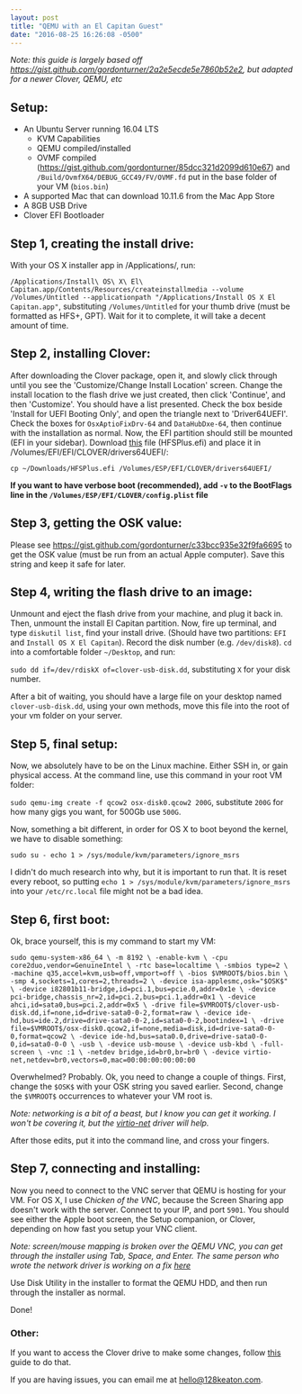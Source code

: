 ```yaml
---
layout: post
title: "QEMU with an El Capitan Guest"
date: "2016-08-25 16:26:08 -0500"
---
```


*Note: this guide is largely based off https://gist.github.com/gordonturner/2a2e5ecde5e7860b52e2, but adapted for a newer Clover, QEMU, etc*

## Setup:

* An Ubuntu Server running 16.04 LTS
  * KVM Capabilities
  * QEMU compiled/installed
  * OVMF compiled (https://gist.github.com/gordonturner/85dcc321d2099d610e67) and `/Build/OvmfX64/DEBUG_GCC49/FV/OVMF.fd` put in the base folder of your VM (`bios.bin`)
* A supported Mac that can download 10.11.6 from the Mac App Store
* A 8GB USB Drive
* Clover EFI Bootloader




## Step 1, creating the install drive:


With your OS X installer app in /Applications/, run:

 `/Applications/Install\ OS\ X\ El\ Capitan.app/Contents/Resources/createinstallmedia --volume /Volumes/Untitled --applicationpath "/Applications/Install OS X El Capitan.app"`, substituting `/Volumes/Untitled` for your thumb drive (must be formatted as HFS+, GPT). Wait for it to complete, it will take a decent amount of time.


## Step 2, installing Clover:


After downloading the Clover package, open it, and slowly click through until you see the 'Customize/Change Install Location' screen. Change the install location to the flash drive we just created, then click 'Continue', and then 'Customize'. You should have a list presented. Check the box beside 'Install for UEFI Booting Only', and open the triangle next to 'Driver64UEFI'. Check the boxes for `OsxAptioFixDrv-64` and `DataHubDxe-64`, then continue with the installation as normal. Now, the EFI partition should still be mounted (EFI in your sidebar). Download [this](https://github.com/JrCs/CloverGrowerPro/blob/9fc3991c7a82be1a0d096c3a2179098f35b69264/Files/HFSPlus/X64/HFSPlus.efi) file (HFSPlus.efi) and place it in /Volumes/EFI/EFI/CLOVER/drivers64UEFI/:


`cp ~/Downloads/HFSPlus.efi /Volumes/ESP/EFI/CLOVER/drivers64UEFI/`


**If you want to have verbose boot (recommended), add `-v` to the BootFlags line in the `/Volumes/ESP/EFI/CLOVER/config.plist` file**


## Step 3, getting the OSK value:


Please see https://gist.github.com/gordonturner/c33bcc935e32f9fa6695 to get the OSK value (must be run from an actual Apple computer). Save this string and keep it safe for later.


## Step 4, writing the flash drive to an image:


Unmount and eject the flash drive from your machine, and plug it back in. Then, unmount the install El Capitan partition. Now, fire up terminal, and type `diskutil list`, find your install drive. (Should have two partitions: `EFI` and `Install OS X El Capitan`).  Record the disk number (e.g. `/dev/disk8`). `cd` into a comfortable folder `~/Desktop`, and run:

`sudo dd if=/dev/rdiskX of=clover-usb-disk.dd`, substituting `X` for your disk number.

After a bit of waiting, you should have a large file on your desktop named `clover-usb-disk.dd`, using your own methods, move this file into the root of your vm folder on your server.


## Step 5, final setup:


Now, we absolutely have to be on the Linux machine. Either SSH in, or gain physical access.
At the command line, use this command in your root VM folder:

`sudo qemu-img create -f qcow2 osx-disk0.qcow2 200G`, substitute `200G` for how many gigs you want, for 500Gb use `500G`.

Now, something a bit different, in order for OS X to boot beyond the kernel, we have to disable something:

`sudo su -
echo 1 > /sys/module/kvm/parameters/ignore_msrs`

I didn't do much research into why, but it is important to run that. It is reset every reboot, so putting `echo 1 > /sys/module/kvm/parameters/ignore_msrs` into your `/etc/rc.local` file might not be a bad idea.


## Step 6, first boot:


Ok, brace yourself, this is my command to start my VM:

`sudo qemu-system-x86_64 \
-m 8192 \
-enable-kvm \
-cpu core2duo,vendor=GenuineIntel \
-rtc base=localtime \
-smbios type=2 \
-machine q35,accel=kvm,usb=off,vmport=off \
-bios $VMROOT$/bios.bin \
-smp 4,sockets=1,cores=2,threads=2 \
-device isa-applesmc,osk="$OSK$" \
-device i82801b11-bridge,id=pci.1,bus=pcie.0,addr=0x1e \
-device pci-bridge,chassis_nr=2,id=pci.2,bus=pci.1,addr=0x1 \
-device ahci,id=sata0,bus=pci.2,addr=0x5 \
-drive file=$VMROOT$/clover-usb-disk.dd,if=none,id=drive-sata0-0-2,format=raw \
-device ide-hd,bus=ide.2,drive=drive-sata0-0-2,id=sata0-0-2,bootindex=1 \
-drive file=$VMROOT$/osx-disk0.qcow2,if=none,media=disk,id=drive-sata0-0-0,format=qcow2 \
-device ide-hd,bus=sata0.0,drive=drive-sata0-0-0,id=sata0-0-0 \
-usb \
-device usb-mouse \
-device usb-kbd \
-full-screen \
-vnc :1 \
-netdev bridge,id=br0,br=br0 \
-device virtio-net,netdev=br0,vectors=0,mac=00:00:00:00:00:00`

Overwhelmed? Probably. Ok, you need to change a couple of things. First, change the `$OSK$` with your OSK string you saved earlier. Second, change the `$VMROOT$` occurrences to whatever your VM root is.

*Note: networking is a bit of a beast, but I know you can get it working. I won't be covering it, but the [virtio-net](https://github.com/pmj/virtio-net-osx) driver will help.*

After those edits, put it into the command line, and cross your fingers.


## Step 7, connecting and installing:


Now you need to connect to the VNC server that QEMU is hosting for your VM. For OS X, I use *Chicken of the VNC*, because the Screen Sharing app doesn't work with the server. Connect to your IP, and port `5901`. You should see either the Apple boot screen, the Setup companion, or Clover, depending on how fast you setup your VNC client.

*Note: screen/mouse mapping is broken over the QEMU VNC, you can get through the installer using Tab, Space, and Enter. The same person who wrote the network driver is working on a fix [here](https://github.com/pmj/QemuUSBTablet-OSX)*

Use Disk Utility in the installer to format the QEMU HDD, and then run through the installer as normal.

Done!

### Other:

If you want to access the Clover drive to make some changes, follow [this](https://gist.github.com/gordonturner/2a2e5ecde5e7860b52e2#efi-disk-image-manipulation) guide to do that.

If you are having issues, you can email me at [hello@128keaton.com](mailto:hello@128keaton.com).
